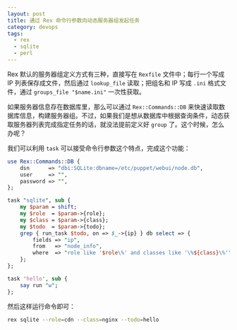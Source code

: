 ```yaml
---
layout: post
title: 通过 Rex 命令行参数向动态服务器组发起任务
category: devops
tags:
  - rex
  - sqlite
  - perl
---
```


Rex 默认的服务器组定义方式有三种，直接写在 `Rexfile` 文件中；每行一个写成 IP 列表保存成文件，然后通过 `lookup_file` 读取；把组名和 IP 写成 `.ini` 格式文件，通过 `groups_file "$name.ini"` 一次性获取。

如果服务器信息存在数据库里，那么可以通过 `Rex::Commands::DB` 来快速读取数据库信息，构建服务器组。不过，如果我们是想从数据库中根据查询条件，动态获取服务器列表完成指定任务的话，就没法提前定义好 `group` 了。这个时候，怎么办呢？

我们可以利用 `task` 可以接受命令行参数这个特点，完成这个功能：

```perl
use Rex::Commands::DB {
    dsn      => "dbi:SQLite:dbname=/etc/puppet/webui/node.db",
    user     => "",
    password => "",
};

task "sqlite", sub {
    my $param = shift;
    my $role  = $param->{role};
    my $class = $param->{class};
    my $todo  = $param->{todo};
    grep { run_task $todo, on => $_->{ip} } db select => {
        fields => "ip",
        from   => "node_info",
        where  => "role like '$role\%' and classes like '\%${class}\%'",
    };
};

task 'hello', sub {
    say run "w";
};
```

然后这样运行命令即可：

```bash
rex sqlite --role=cdn --class=nginx --todo=hello
```
